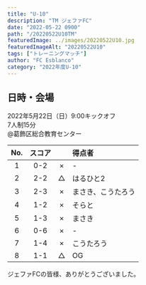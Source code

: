 ```yaml
---
title: "U-10"
description: "TM ジェファFC"
date: "2022-05-22 0900"
path: "/20220522U10TM"
featuredImage: ../images/20220522U10.jpg
featuredImageAlt: "20220522U10"
tags: ["トレーニングマッチ"]
author: "FC Esblanco"
category: "2022年度U-10"
---
```


## 日時・会場

2022年5月22日（日）9:00キックオフ<br>
7人制15分<br>
@葛飾区総合教育センター

| No.| スコア |   | 得点者  |
|:--:|:------:|:-:|:--------|
| 1  | 0-2 | × |-|
| 2  | 2-2 | △ |はるひと2|
| 3  | 2-3 | × |まさき、こうたろう|
| 4  | 1-2 | × |そらと|
| 5  | 1-3 | × |まさき|
| 6  | 0-6 | × |-|
| 7  | 1-4 | × |こうたろう|
| 8  | 1-1 | △ |OG|

ジェファFCの皆様、ありがとうございました。